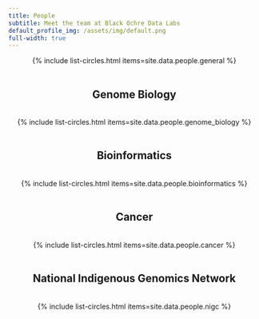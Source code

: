 ```yaml
---
title: People
subtitle: Meet the team at Black Ochre Data Labs
default_profile_img: /assets/img/default.png
full-width: true
---
```

<html>
<style>

 .grid { 
  display: grid;
  grid-template-columns: repeat(4, 300px);
  grid-auto-rows: minmax(300px, auto);
  justify-content: space-evenly;
  align-content: center;
  justify-items: space-evenly;
  align-items: center;
  grid-gap: 3px;
  text-align: center;
  max-width: 100%;
 }


</style>
<body>
 <center>
<main class="grid">
 {% include list-circles.html items=site.data.people.general %}
 </main>
 <br><h2><center>Genome Biology</center></h2><br>
 <main class="grid">
{% include list-circles.html items=site.data.people.genome_biology %}
  </main>
 <br><h2><center>Bioinformatics</center></h2><br>
 <main class="grid">
{% include list-circles.html items=site.data.people.bioinformatics %}
  </main>
 <br><h2><center>Cancer</center></h2><br>
 <main class="grid">
  {% include list-circles.html items=site.data.people.cancer %}
  </main>
 <br><h2><center>National Indigenous Genomics Network</center></h2><br>
 <main class="grid">
 {% include list-circles.html items=site.data.people.nigc %}
  </main>
 </center>
 </body>


